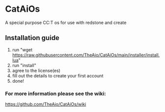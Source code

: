 # CatAiOs
A special purpose CC:T os for use with redstone and create
## Installation guide
1. run "wget https://raw.githubusercontent.com/TheAio/CatAiOs/main/installer/install.lua"
2. run "install"
3. agree to the license(es)
4. fill out the details to create your first account
5. done!
### For more information please see the wiki:
https://github.com/TheAio/CatAiOs/wiki
